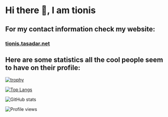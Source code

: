 # Hi there 👋, I am tionis
## For my contact information check my website:
### [tionis.tasadar.net](https://tionis.tasadar.net)

## Here are some statistics all the cool people seem to have on their profile:

[![trophy](https://github-profile-trophy.vercel.app/?username=tionis)](https://github.com/ryo-ma/github-profile-trophy)

[![Top Langs](https://github-readme-stats.vercel.app/api/top-langs/?username=tionis&layout=compact)](https://github.com/anuraghazra/github-readme-stats)

![GitHub stats](https://github-readme-stats.vercel.app/api?username=tionis&show_icons=true&count_private=true)  

![Profile views](https://gpvc.arturio.dev/tionis)  
